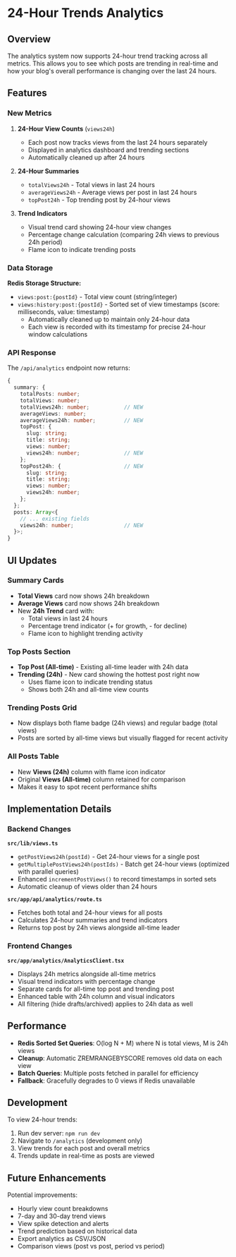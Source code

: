 # 24-Hour Trends Analytics

## Overview

The analytics system now supports 24-hour trend tracking across all metrics. This allows you to see which posts are trending in real-time and how your blog's overall performance is changing over the last 24 hours.

## Features

### New Metrics

1. **24-Hour View Counts** (`views24h`)
   - Each post now tracks views from the last 24 hours separately
   - Displayed in analytics dashboard and trending sections
   - Automatically cleaned up after 24 hours

2. **24-Hour Summaries**
   - `totalViews24h` - Total views in last 24 hours
   - `averageViews24h` - Average views per post in last 24 hours
   - `topPost24h` - Top trending post by 24-hour views

3. **Trend Indicators**
   - Visual trend card showing 24-hour view changes
   - Percentage change calculation (comparing 24h views to previous 24h period)
   - Flame icon to indicate trending posts

### Data Storage

**Redis Storage Structure:**
- `views:post:{postId}` - Total view count (string/integer)
- `views:history:post:{postId}` - Sorted set of view timestamps (score: milliseconds, value: timestamp)
  - Automatically cleaned up to maintain only 24-hour data
  - Each view is recorded with its timestamp for precise 24-hour window calculations

### API Response

The `/api/analytics` endpoint now returns:

```typescript
{
  summary: {
    totalPosts: number;
    totalViews: number;
    totalViews24h: number;           // NEW
    averageViews: number;
    averageViews24h: number;         // NEW
    topPost: {
      slug: string;
      title: string;
      views: number;
      views24h: number;              // NEW
    };
    topPost24h: {                    // NEW
      slug: string;
      title: string;
      views: number;
      views24h: number;
    };
  };
  posts: Array<{
    // ... existing fields
    views24h: number;                // NEW
  }>;
}
```

## UI Updates

### Summary Cards
- **Total Views** card now shows 24h breakdown
- **Average Views** card now shows 24h breakdown
- New **24h Trend** card with:
  - Total views in last 24 hours
  - Percentage trend indicator (+ for growth, - for decline)
  - Flame icon to highlight trending activity

### Top Posts Section
- **Top Post (All-time)** - Existing all-time leader with 24h data
- **Trending (24h)** - New card showing the hottest post right now
  - Uses flame icon to indicate trending status
  - Shows both 24h and all-time view counts

### Trending Posts Grid
- Now displays both flame badge (24h views) and regular badge (total views)
- Posts are sorted by all-time views but visually flagged for recent activity

### All Posts Table
- New **Views (24h)** column with flame icon indicator
- Original **Views (All-time)** column retained for comparison
- Makes it easy to spot recent performance shifts

## Implementation Details

### Backend Changes

**`src/lib/views.ts`**
- `getPostViews24h(postId)` - Get 24-hour views for a single post
- `getMultiplePostViews24h(postIds)` - Batch get 24-hour views (optimized with parallel queries)
- Enhanced `incrementPostViews()` to record timestamps in sorted sets
- Automatic cleanup of views older than 24 hours

**`src/app/api/analytics/route.ts`**
- Fetches both total and 24-hour views for all posts
- Calculates 24-hour summaries and trend indicators
- Returns top post by 24h views alongside all-time leader

### Frontend Changes

**`src/app/analytics/AnalyticsClient.tsx`**
- Displays 24h metrics alongside all-time metrics
- Visual trend indicators with percentage change
- Separate cards for all-time top post and trending post
- Enhanced table with 24h column and visual indicators
- All filtering (hide drafts/archived) applies to 24h data as well

## Performance

- **Redis Sorted Set Queries**: O(log N + M) where N is total views, M is 24h views
- **Cleanup**: Automatic ZREMRANGEBYSCORE removes old data on each view
- **Batch Queries**: Multiple posts fetched in parallel for efficiency
- **Fallback**: Gracefully degrades to 0 views if Redis unavailable

## Development

To view 24-hour trends:
1. Run dev server: `npm run dev`
2. Navigate to `/analytics` (development only)
3. View trends for each post and overall metrics
4. Trends update in real-time as posts are viewed

## Future Enhancements

Potential improvements:
- Hourly view count breakdowns
- 7-day and 30-day trend views
- View spike detection and alerts
- Trend prediction based on historical data
- Export analytics as CSV/JSON
- Comparison views (post vs post, period vs period)
